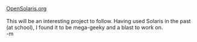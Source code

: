<a href="http://opensolaris.org/">OpenSolaris.org</a>
<br />
<br /><font class="comment">This will be an interesting project to follow.  Having used Solaris in the past (at school), I found it to be mega-geeky and a blast to work on.</font>
<br />-m
<br />
